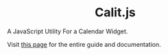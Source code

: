 # <div align='center'>Calit.js</div>

A JavaScript Utility For a Calendar Widget.

Visit <a href='https://deve-sh.github.io/calitjs' target='_blank'>this page</a> for the entire guide and documentation.